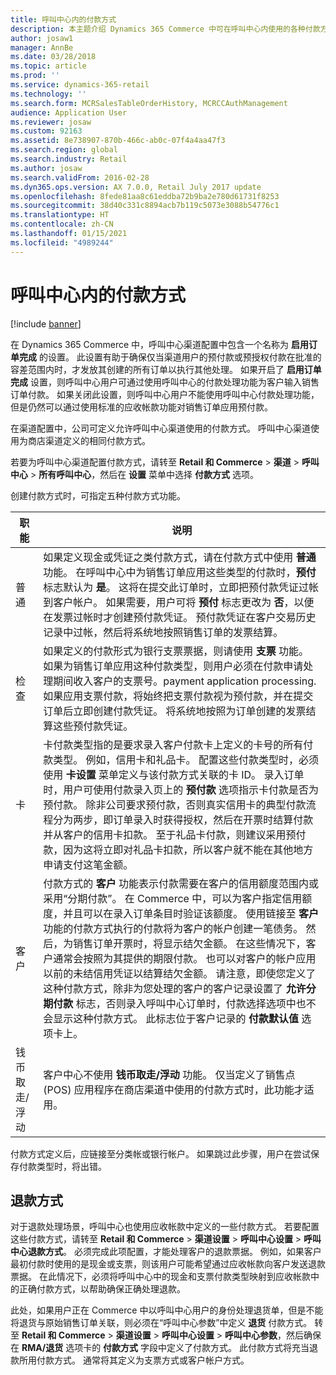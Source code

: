 ```yaml
---
title: 呼叫中心内的付款方式
description: 本主题介绍 Dynamics 365 Commerce 中可在呼叫中心内使用的各种付款方式。
author: josaw1
manager: AnnBe
ms.date: 03/28/2018
ms.topic: article
ms.prod: ''
ms.service: dynamics-365-retail
ms.technology: ''
ms.search.form: MCRSalesTableOrderHistory, MCRCCAuthManagement
audience: Application User
ms.reviewer: josaw
ms.custom: 92163
ms.assetid: 8e738907-870b-466c-ab0c-07f4a4aa47f3
ms.search.region: global
ms.search.industry: Retail
ms.author: josaw
ms.search.validFrom: 2016-02-28
ms.dyn365.ops.version: AX 7.0.0, Retail July 2017 update
ms.openlocfilehash: 8fede81aa8c61eddba72b9ba2e780d61731f8253
ms.sourcegitcommit: 38d40c331c8894acb7b119c5073e3088b54776c1
ms.translationtype: HT
ms.contentlocale: zh-CN
ms.lasthandoff: 01/15/2021
ms.locfileid: "4989244"
---
```

# <a name="payment-methods-in-call-centers"></a>呼叫中心内的付款方式

[!include [banner](includes/banner.md)]

在 Dynamics 365 Commerce 中，呼叫中心渠道配置中包含一个名称为 **启用订单完成** 的设置。 此设置有助于确保仅当渠道用户的预付款或预授权付款在批准的容差范围内时，才发放其创建的所有订单以执行其他处理。 如果开启了 **启用订单完成** 设置，则呼叫中心用户可通过使用呼叫中心的付款处理功能为客户输入销售订单付款。 如果关闭此设置，则呼叫中心用户不能使用呼叫中心付款处理功能，但是仍然可以通过使用标准的应收帐款功能对销售订单应用预付款。

在渠道配置中，公司可定义允许呼叫中心渠道使用的付款方式。 呼叫中心渠道使用为商店渠道定义的相同付款方式。

若要为呼叫中心渠道配置付款方式，请转至 **Retail 和 Commerce** \> **渠道** \> **呼叫中心** \> **所有呼叫中心**，然后在 **设置** 菜单中选择 **付款方式** 选项。

创建付款方式时，可指定五种付款方式功能。

| 职能            | 说明 |
|---------------------|-------------|
| 普通              | 如果定义现金或凭证之类付款方式，请在付款方式中使用 **普通** 功能。 在呼叫中心中为销售订单应用这些类型的付款时，**预付** 标志默认为 **是**。 这将在提交此订单时，立即把预付款凭证过帐到客户帐户。 如果需要，用户可将 **预付** 标志更改为 **否**，以便在发票过帐时才创建预付款凭证。 预付款凭证在客户交易历史记录中过帐，然后将系统地按照销售订单的发票结算。 |
| 检查               | 如果定义的付款形式为银行支票票据，则请使用 **支票** 功能。 如果为销售订单应用这种付款类型，则用户必须在付款申请处理期间收入客户的支票号。payment application processing. 如果应用支票付款，将始终把支票付款视为预付款，并在提交订单后立即创建付款凭证。 将系统地按照为订单创建的发票结算这些预付款凭证。 |
| 卡               | 卡付款类型指的是要求录入客户付款卡上定义的卡号的所有付款类型。 例如，信用卡和礼品卡。 配置这些付款类型时，必须使用 **卡设置** 菜单定义与该付款方式关联的卡 ID。 录入订单时，用户可使用付款录入页上的 **预付款** 选项指示卡付款是否为预付款。 除非公司要求预付款，否则真实信用卡的典型付款流程分为两步，即订单录入时获得授权，然后在开票时结算付款并从客户的信用卡扣款。 至于礼品卡付款，则建议采用预付款，因为这将立即对礼品卡扣款，所以客户就不能在其他地方申请支付这笔金额。 |
| 客户            | 付款方式的 **客户** 功能表示付款需要在客户的信用额度范围内或采用“分期付款”。 在 Commerce 中，可以为客户指定信用额度，并且可以在录入订单条目时验证该额度。 使用链接至 **客户** 功能的付款方式执行的付款将为客户的帐户创建一笔债务。 然后，为销售订单开票时，将显示结欠金额。 在这些情况下，客户通常会按照为其提供的期限付款。 也可以对客户的帐户应用以前的未结信用凭证以结算结欠金额。 请注意，即使您定义了这种付款方式，除非为您处理的客户的客户记录设置了 **允许分期付款** 标志，否则录入呼叫中心订单时，付款选择选项中也不会显示这种付款方式。 此标志位于客户记录的 **付款默认值** 选项卡上。 |
| 钱币取走/浮动 | 客户中心不使用 **钱币取走/浮动** 功能。 仅当定义了销售点 (POS) 应用程序在商店渠道中使用的付款方式时，此功能才适用。 |

付款方式定义后，应链接至分类帐或银行帐户。 如果跳过此步骤，用户在尝试保存付款类型时，将出错。

## <a name="refund-payment-methods"></a>退款方式

对于退款处理场景，呼叫中心也使用应收帐款中定义的一些付款方式。 若要配置这些付款方式，请转至 **Retail 和 Commerce** \> **渠道设置** \> **呼叫中心设置** \> **呼叫中心退款方式**。 必须完成此项配置，才能处理客户的退款票据。 例如，如果客户最初付款时使用的是现金或支票，则该用户可能希望通过应收帐款向客户发送退款票据。 在此情况下，必须将呼叫中心中的现金和支票付款类型映射到应收帐款中的正确付款方式，以帮助确保正确处理退款。

此处，如果用户正在 Commerce 中以呼叫中心用户的身份处理退货单，但是不能将退货与原始销售订单关联，则必须在“呼叫中心参数”中定义 **退货** 付款方式。 转至 **Retail 和 Commerce** \> **渠道设置** \> **呼叫中心设置** \> **呼叫中心参数**，然后确保在 **RMA/退货** 选项卡的 **付款方式** 字段中定义了付款方式。 此付款方式将充当退款所用付款方式。 通常将其定义为支票方式或客户帐户方式。
